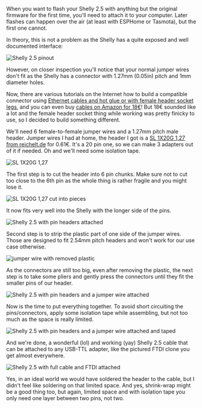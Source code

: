 <!--
.. title: Building a Shelly 2.5 USB to TTL adapter cable
.. slug: building-a-shelly-25-usb-to-ttl-adapter-cable
.. date: 2020-05-12 10:44:35 UTC
.. tags: english,planet-debian,hardware,home-automation
.. category: 
.. link: 
.. description: 
.. type: text
-->

When you want to flash your Shelly 2.5 with anything but the original firmware for the first time, you'll need to attach it to your computer. Later flashes can happen over the air (at least with ESPHome or Tasmota), but the first one cannot.

In theory, this is not a problem as the Shelly has a quite exposed and well documented interface:

![Shelly 2.5 pinout](https://shelly.cloud/wp-content/uploads/2020/06/pin_out.png)

However, on closer inspection you'll notice that your normal jumper wires don't fit as the Shelly has a connector with 1.27mm (0.05in) pitch and 1mm diameter holes.

Now, there are various tutorials on the Internet how to build a compatible connector using [Ethernet cables and hot glue or with female header socket legs](https://tasmota.github.io/docs/devices/Shelly-2.5/), and you can even buy [cables on Amazon for 18€](https://www.amazon.de/dp/B07TS2KPW7/)! But 18€ sounded like a lot and the female header socket thing while working was pretty finicky to use, so I decided to build something different.

We'll need 6 female-to-female jumper wires and a 1.27mm pitch male header. Jumper wires I had at home, the header I got is a [SL 1X20G 1,27 from reichelt.de](https://www.reichelt.de/20pol-stiftleiste-gerade-rm-1-27-sl-1x20g-1-27-p51694.html) for 0.61€. It's a 20 pin one, so we can make 3 adapters out of it if needed. Oh and we'll need some isolation tape.

![SL 1X20G 1,27](/upload/shelly/SL1X20G.jpg)

The first step is to cut the header into 6 pin chunks. Make sure not to cut too close to the 6th pin as the whole thing is rather fragile and you might lose it.

![SL 1X20G 1,27 cut into pieces](/upload/shelly/SL1X20G_cut.jpg)

It now fits very well into the Shelly with the longer side of the pins.

![Shelly 2.5 with pin headers attached](/upload/shelly/shelly_with_pins.jpg)

Second step is to strip the plastic part of one side of the jumper wires. Those are designed to fit 2.54mm pitch headers and won't work for our use case otherwise.

![jumper wire with removed plastic](/upload/shelly/jumper_wire_remove.jpg)

As the connectors are still too big, even after removing the plastic, the next step is to take some pliers and gently press the connectors until they fit the smaller pins of our header.

![Shelly 2.5 with pin headers and a jumper wire attached](/upload/shelly/shelly_with_pins_and_cable.jpg)

Now is the time to put everything together. To avoid short circuiting the pins/connectors, apply some isolation tape while assembling, but not too much as the space is really limited.

![Shelly 2.5 with pin headers and a jumper wire attached and taped](/upload/shelly/shelly_with_pins_and_cable_and_tape.jpg)

And we're done, a wonderful (lol) and working (yay) Shelly 2.5 cable that can be attached to any USB-TTL adapter, like the pictured FTDI clone you get almost everywhere.

![Shelly 2.5 with full cable and FTDI attached](/upload/shelly/shelly_with_ftdi.jpg)

Yes, in an ideal world we would have soldered the header to the cable, but I didn't feel like soldering on that limited space. And yes, shrink-wrap might be a good thing too, but again, limited space and with isolation tape you only need one layer between two pins, not two.
